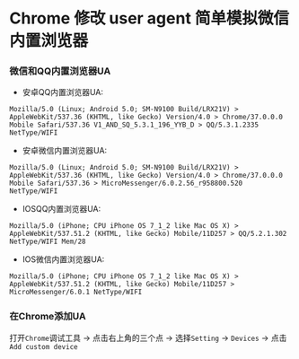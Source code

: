 # Chrome 修改 user agent 简单模拟微信内置浏览器

### 微信和QQ内置浏览器UA
- 安卓QQ内置浏览器UA:
```
Mozilla/5.0 (Linux; Android 5.0; SM-N9100 Build/LRX21V) > AppleWebKit/537.36 (KHTML, like Gecko) Version/4.0 > Chrome/37.0.0.0 Mobile Safari/537.36 V1_AND_SQ_5.3.1_196_YYB_D > QQ/5.3.1.2335 NetType/WIFI
```

- 安卓微信内置浏览器UA:
```
Mozilla/5.0 (Linux; Android 5.0; SM-N9100 Build/LRX21V) > AppleWebKit/537.36 (KHTML, like Gecko) Version/4.0 > Chrome/37.0.0.0 Mobile Safari/537.36 > MicroMessenger/6.0.2.56_r958800.520 NetType/WIFI
```

- IOSQQ内置浏览器UA:
```
Mozilla/5.0 (iPhone; CPU iPhone OS 7_1_2 like Mac OS X) > AppleWebKit/537.51.2 (KHTML, like Gecko) Mobile/11D257 > QQ/5.2.1.302 NetType/WIFI Mem/28
```

- IOS微信内置浏览器UA:
```
Mozilla/5.0 (iPhone; CPU iPhone OS 7_1_2 like Mac OS X) > AppleWebKit/537.51.2 (KHTML, like Gecko) Mobile/11D257 > MicroMessenger/6.0.1 NetType/WIFI
```

### 在Chrome添加UA

打开`Chrome`调试工具 -> 点击右上角的三个点 -> 选择`Setting` -> `Devices` -> 点击`Add custom device`

